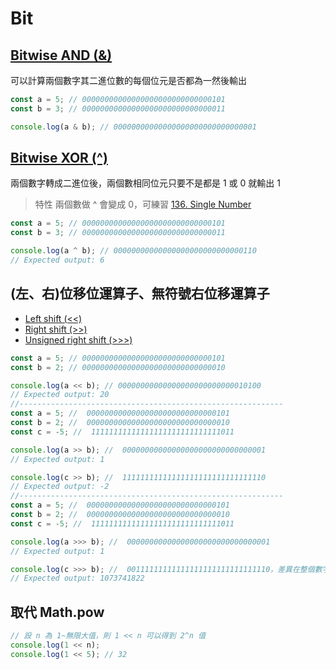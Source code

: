 # Bit

## [Bitwise AND (&)](https://developer.mozilla.org/en-US/docs/Web/JavaScript/Reference/Operators/Bitwise_AND)

可以計算兩個數字其二進位數的每個位元是否都為一然後輸出

```javascript
const a = 5; // 00000000000000000000000000000101
const b = 3; // 00000000000000000000000000000011

console.log(a & b); // 00000000000000000000000000000001
```

## [Bitwise XOR (^)](https://developer.mozilla.org/en-US/docs/Web/JavaScript/Reference/Operators/Bitwise_XOR)

兩個數字轉成二進位後，兩個數相同位元只要不是都是 1 或 0 就輸出 1

> 特性 兩個數做 ^ 會變成 0，可練習 [136. Single Number](https://leetcode.com/problems/single-number)

```javascript
const a = 5; // 00000000000000000000000000000101
const b = 3; // 00000000000000000000000000000011

console.log(a ^ b); // 00000000000000000000000000000110
// Expected output: 6
```

## (左、右)位移位運算子、無符號右位移運算子

- [Left shift (<<)](https://developer.mozilla.org/en-US/docs/Web/JavaScript/Reference/Operators/Left_shift)
- [Right shift (>>)](https://developer.mozilla.org/en-US/docs/Web/JavaScript/Reference/Operators/Right_shift)
- [Unsigned right shift (>>>)](https://developer.mozilla.org/zh-CN/docs/Web/JavaScript/Reference/Operators/Unsigned_right_shift)

```javascript
const a = 5; // 00000000000000000000000000000101
const b = 2; // 00000000000000000000000000000010

console.log(a << b); // 00000000000000000000000000010100
// Expected output: 20
//-----------------------------------------------------------
const a = 5; //  00000000000000000000000000000101
const b = 2; //  00000000000000000000000000000010
const c = -5; //  11111111111111111111111111111011

console.log(a >> b); //  00000000000000000000000000000001
// Expected output: 1

console.log(c >> b); //  11111111111111111111111111111110
// Expected output: -2
//-----------------------------------------------------------
const a = 5; //  00000000000000000000000000000101
const b = 2; //  00000000000000000000000000000010
const c = -5; //  11111111111111111111111111111011

console.log(a >>> b); //  00000000000000000000000000000001
// Expected output: 1

console.log(c >>> b); //  00111111111111111111111111111110，差異在整個數字右移後，前面補上 b 個 0
// Expected output: 1073741822
```

## 取代 Math.pow

```javascript
// 設 n 為 1~無限大值，則 1 << n 可以得到 2^n 值
console.log(1 << n);
console.log(1 << 5); // 32
```

